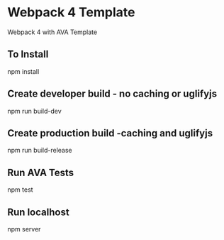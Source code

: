 # Webpack 4 Template
Webpack 4 with AVA Template

## To Install
npm install

## Create developer build - no caching or uglifyjs
npm run build-dev

## Create production build -caching and uglifyjs
npm run build-release

## Run AVA Tests
npm test

## Run localhost
npm server

